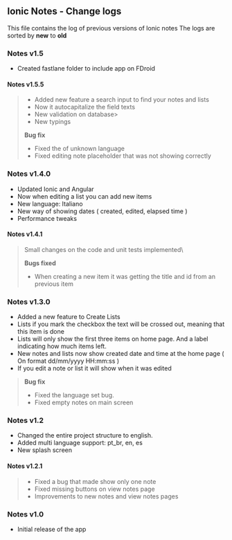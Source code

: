 ## Ionic Notes - Change logs

This file contains the log of previous versions of Ionic notes
The logs are sorted by **new** to **old**

### Notes **v1.5**
- Created fastlane folder to include app on FDroid

#### Notes **v1.5.5**
> - Added new feature a search input to find your notes and lists
> - Now it autocapitalize the field texts
> - New validation on database>
> - New typings
> 
>**Bug fix**
> - Fixed the of unknown language
> - Fixed editing note placeholder that was not showing correctly

### Notes **v1.4.0**
- Updated Ionic and Angular
- Now when editing a list you can add new items
- New language: Italiano
- New way of showing dates ( created, edited, elapsed time )
- Performance tweaks

#### Notes **v1.4.1**
> Small changes on the code and unit tests implemented\
>
>**Bugs fixed**
> - When creating a new item it was getting the title and id from an previous item

### Notes **v1.3.0**
- Added a new feature to Create Lists
- Lists if you mark the checkbox the text will be crossed out, meaning that this item is done
- Lists will only show the first three items on home page. And a label indicating how much items left.
- New notes and lists now show created date and time at the home page ( On format dd/mm/yyyy HH:mm:ss )
- If you edit a note or list it will show when it was edited

>**Bug fix**
> - Fixed the language set bug.
> - Fixed empty notes on main screen

### Notes **v1.2**
- Changed the entire project structure to english.
- Added multi language support: pt_br, en, es
- New splash screen

#### Notes **v1.2.1**
> - Fixed a bug that made show only one note
> - Fixed missing buttons on view notes page
> - Improvements to new notes and view notes pages

### Notes **v1.0**
- Initial release of the app